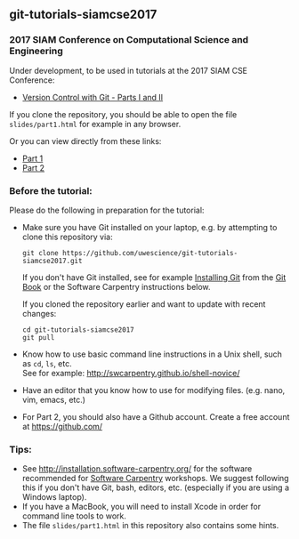 
## git-tutorials-siamcse2017

### 2017 SIAM Conference on Computational Science and Engineering

Under development, to be used in tutorials at the 2017 SIAM CSE Conference:

 - [Version Control with Git - Parts I and II](http://meetings.siam.org/sess/dsp_programsess.cfm?SESSIONCODE=61491)

If you clone the repository, you should be able to open the file
`slides/part1.html` for example in any browser.

Or you can view directly from these links:

 - [Part 1](https://uwescience.github.io/git-tutorials-siamcse2017/slides/part1.html)
 - [Part 2](https://uwescience.github.io/git-tutorials-siamcse2017/slides/part2.html)
 

### Before the tutorial:

Please do the following in preparation for the tutorial:

 - Make sure you have Git installed on your laptop, e.g. by attempting to clone this repository via:
 
   ```
   git clone https://github.com/uwescience/git-tutorials-siamcse2017.git
   ```
   If you don't have Git installed, see for example [Installing Git](https://git-scm.com/book/en/v2/Getting-Started-Installing-Git) from the [Git Book](https://git-scm.com/) or the Software Carpentry instructions below.
   
   If you cloned the repository earlier and want to update with recent changes:
   
   ```
   cd git-tutorials-siamcse2017
   git pull
   ```
   
 - Know how to use basic command line instructions in a Unix shell, such as `cd`, `ls`, etc.  
   See for example: http://swcarpentry.github.io/shell-novice/
   
 - Have an editor that you know how to use for modifying files. (e.g. nano, vim, emacs, etc.)
 
 - For Part 2, you should also have a Github account.  Create a free account at https://github.com/
 
### Tips:

 - See http://installation.software-carpentry.org/ for the software recommended for [Software Carpentry](https://software-carpentry.org/about/) workshops.  We suggest following this if you don't have Git, bash, editors, etc. (especially if you are using a Windows laptop).
 - If you have a MacBook, you will need to install Xcode in order for command line tools to work.
 - The file `slides/part1.html` in this repository also contains some hints.
